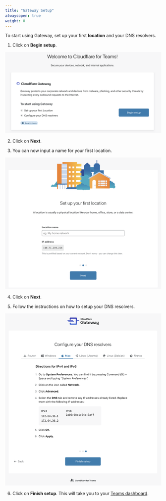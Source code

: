 ```yaml
---
title: "Gateway Setup"
alwaysopen: true
weight: 0
---
```


To start using Gateway, set up your first **location** and your DNS resolvers.

1. Click on **Begin setup**. 

![Gateway Begin Setup](../static/gateway-begin-setup.png)

2. Click on **Next**. 

3. You can now input a name for your first location.

![Gateway First Location](../static/setup-first-location.png)

4. Click on **Next**.

5. Follow the instructions on how to setup your DNS resolvers.

![Gateway Setup DNS](../static/setup-dns.png)

6. Click on **Finish setup**. This will take you to your [Teams dashboard](https://dash.teams.cloudflare.com/).




